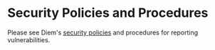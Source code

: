 # Security Policies and Procedures

Please see Diem's
[security policies](https://developers.diem.org/docs/policies/security) and
procedures for reporting vulnerabilities.
